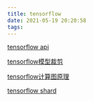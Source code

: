 ```yaml
---
title: tensorflow
date: 2021-05-19 20:20:58
tags:
---
```


[tensorflow api](https://tensorflow.juejin.im/extend/adding_an_op.html#toc-10)  

[tensorflow模型裁剪](https://zhuanlan.zhihu.com/p/40226973) 

[tensorflow计算图原理](https://zhuanlan.zhihu.com/p/25932160)  

[tensorflow shard](https://cloud.tencent.com/developer/article/1010280)   
